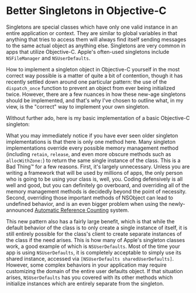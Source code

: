 # Better Singletons in Objective-C #

Singletons are special classes which have only one valid instance in an entire application or context. They are similar to global variables in that anything that tries to access them will always find itself sending messages to the same actual object as anything else. Singletons are very common in apps that utilize Objective-C. Apple's often-used singletons include `NSFileManager` and `NSUserDefaults`.  

How to implement a singleton object in Objective-C yourself in the most correct way possible is a matter of quite a bit of contention, though it has recently settled down around one particular pattern:  the use of the `dispatch_once` function to prevent an object from ever being initialized twice. However, there are a few nuances in how these new-age singletons should be implemented, and that's why I've chosen to outline what, in my view, is the "correct" way to implement your own singleton.  

Without further ado, here is my basic implementation of a basic Objective-C singleton:

<script src="https://gist.github.com/1257894.js"></script>

What you may immediately notice if you have ever seen older singleton implementations is that there is only one method here. Many singleton implementations override every possible memory management method (including `retain`, `release`, and even more obscure methods such as `allocWithZone:`) to return the same single instance of the class. This is a Bad Thing™ for a few reasons. First, it's largely unnecessary. Unless you are writing a framework that will be used by millions of apps, the only person who is going to be using your class is, well, you. Coding defensively is all well and good, but you can definitely go overboard, and overriding all of the memory management methods is decidedly beyond the point of necessity. Second, overriding those important methods of NSObject can lead to undefined behavior, and is an even bigger problem when using the newly-announced [Automatic Reference Counting](http://clang.llvm.org/docs/AutomaticReferenceCounting.html) system.  

This new pattern also has a fairly large benefit, which is that while the default behavior of the class is to only create a single instance of itself, it is still entirely possible for the class's client to create separate instances of the class if the need arises. This is how many of Apple's singleton classes work, a good example of which is `NSUserDefaults`. Most of the time your app is using `NSUserDefaults`, it is completely acceptable to simply use its shared instance, accessed via `[NSUserDefaults sharedUserDefaults]`. However, some complex behaviors in your application may require customizing the domain of the entire user defaults object. If that situation arises, `NSUserDefaults` has you covered with its other methods which initialize instances which are entirely separate from the singleton.